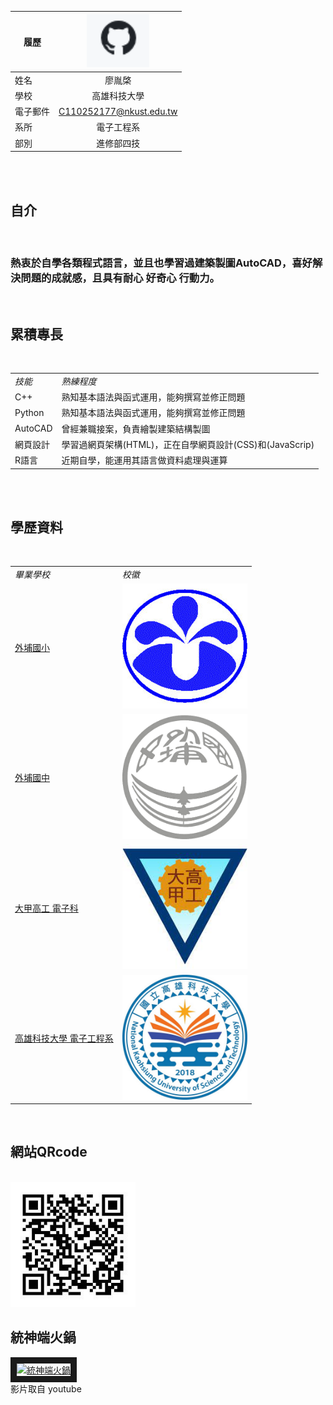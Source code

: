 |      履歷        |<img src="https://github.com/LiaiYC/class/blob/main/110.PNG" width=100/>|
| ---------------- |:-----------------------------:|
| 姓名             |廖胤棨                  |
| 學校             | 高雄科技大學                  |
| 電子郵件         | C110252177@nkust.edu.tw          |
| 系所             | 電子工程系                  |
| 部別             | 進修部四技                 |
<br/>
<br/>
<h2>自介</h2>
<br/>
<h3>熱衷於自學各類程式語言，並且也學習過建築製圖AutoCAD，喜好解決問題的成就感，且具有耐心 好奇心 行動力。</h3>
<br/>
<h2>累積專長</h2>
<br/>
<table>
  <tr>
      <td><i>技能</i></td>
      <td><i>熟練程度</i></td>
  </tr>
  <tr>
      <td>C++</td>
      <td>熟知基本語法與函式運用，能夠撰寫並修正問題</td>
  </tr>
  <tr>
      <td>Python</td>
      <td>熟知基本語法與函式運用，能夠撰寫並修正問題</td>
  </tr>
  <tr>
      <td>AutoCAD</td>
      <td>曾經兼職接案，負責繪製建築結構製圖</td>
  </tr>
  <tr>
      <td>網頁設計</td>
      <td>學習過網頁架構(HTML)，正在自學網頁設計(CSS)和(JavaScrip)</td>
  </tr>
  <tr>
      <td>R語言</td>
      <td>近期自學，能運用其語言做資料處理與運算</td>
  </tr>
</table>
<br/>
<br/>
<h2>學歷資料</h2>
<br/>
<table>
  <tr>
    <td><i>畢業學校</i></td>
    <td><i>校徽</i></td>
  </tr>
  <tr>
    <td><a href="https://wpes.tc.edu.tw">外埔國小</a></td>
    <td><img src="https://github.com/LiaiYC/class/blob/main/%E5%A4%96%E5%9F%94%E5%9C%8B%E5%B0%8F.jpeg" width=200/></td>
  </tr>
  <tr>
    <td><a href="https://wpjh.tc.edu.tw">外埔國中</a></td>
    <td><img src="https://github.com/LiaiYC/class/blob/main/%E5%A4%96%E5%9F%94%E5%9C%8B%E4%B8%AD.png" width=200/></td>
  </tr>
  <tr>
    <td><a href="https://tcvs.tc.edu.tw">大甲高工 電子科</a></td>
    <td><img src="https://github.com/LiaiYC/class/blob/main/%E8%87%BA%E4%B8%AD%E5%B8%82%E7%AB%8B%E5%A4%A7%E7%94%B2%E5%B7%A5%E6%A5%AD%E9%AB%98%E7%B4%9A%E4%B8%AD%E7%AD%89%E5%AD%B8%E6%A0%A1.jpeg" width=200/></td>
  </tr>
  <tr>
    <td><a href="https://www.nkust.edu.tw">高雄科技大學 電子工程系</a></td>
    <td><img src="https://github.com/LiaiYC/class/blob/main/unnamed.jpg" width=200/></td>
  </tr>
</table>
<br/>
<h2>網站QRcode</h2>
<br/>
<img src="https://github.com/LiaiYC/class/blob/main/3DLCAYWZDB.jpg" width=200/>
<br/>
<h2>統神端火鍋</h2>
<a href="https://www.youtube.com/watch?v=vKB2Lg-IM3I" target="_blank"><img src="https://img.youtube.com/vi/vKB2Lg-IM3I/0.jpg" 
alt="統神端火鍋" width="400" height="250" border="10" /></a>
<br>影片取自 youtube
